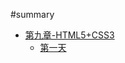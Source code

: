 #summary
* [第九章-HTML5+CSS3](chapter9_HTML5+CSS3.md)
	* [第一天](chapter9_HTML5+CSS3/HTML5+CSS3_day01.md)
